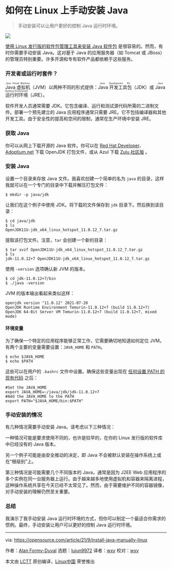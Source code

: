 [#]: subject: "Install Java manually on Linux"
[#]: via: "https://opensource.com/article/21/9/install-java-manually-linux"
[#]: author: "Alan Formy-Duval https://opensource.com/users/alanfdoss"
[#]: collector: "lujun9972"
[#]: translator: "wxy"
[#]: reviewer: "wxy"
[#]: publisher: " "
[#]: url: " "

如何在 Linux 上手动安装 Java
======

> 手动安装可以让用户更好的控制 Java 运行时环境。

![](https://img.linux.net.cn/data/attachment/album/202110/10/143844wm2x4d18b1mb8md1.jpg)

[使用 Linux 发行版的软件包管理工具来安装 Java 软件包][6] 是很容易的。然而，有时你需要手动安装 Java。这对基于 Java 的应用服务器（如 Tomcat 或 JBoss）的管理员特别重要。许多开源和专有软件产品都依赖于这些服务。

###  开发者或运行时套件？

<ruby>Java 虚拟机<rt>Java Virtual Machine</rt></ruby>（JVM）以两种不同的形式提供：<ruby>Java 开发工具包<rt>Java Development Kit</rt></ruby>（JDK）或 <ruby>Java 运行时环境<rt>Java Runtime Environment</rt></ruby>（JRE）。

软件开发人员通常需要 JDK。它包含编译、运行和测试源代码所需的二进制文件。部署一个预先建立的 Java 应用程序通常只需要 JRE。它不包括编译器和其他开发工具。由于安全性的提高和空间的限制，通常在生产环境中安装 JRE。

### 获取 Java

你可以从网上下载开源的 Java 软件。你可以在 [Red Hat Developer][2]、[Adoptium.net][3] 下载 OpenJDK 打包文件，或从 Azul 下载 [Zulu 社区版][4] 。

### 安装 Java

设置一个目录来存放 Java 文件。我喜欢创建一个简单的名为 `java` 的目录，这样我就可以在一个专门的目录中下载并解压打包文件：

```
$ mkdir -p java/jdk
```

让我们在这个例子中使用 JDK。将下载的文件保存到 `jdk` 目录下。然后换到该目录：

```
$ cd java/jdk
$ ls
OpenJDK11U-jdk_x64_linux_hotspot_11.0.12_7.tar.gz
```

提取该打包文件。注意，`tar` 会创建一个新的目录：

```
$ tar xvzf OpenJDK11U-jdk_x64_linux_hotspot_11.0.12_7.tar.gz
$ ls
jdk-11.0.12+7 OpenJDK11U-jdk_x64_linux_hotspot_11.0.12_7.tar.gz
```

使用 `-version` 选项确认新 JVM 的版本。

```
$ cd jdk-11.0.12+7/bin
$ ./java -version
```

JVM 的版本输出看起来类似这样：

```
openjdk version "11.0.12" 2021-07-20
OpenJDK Runtime Environment Temurin-11.0.12+7 (build 11.0.12+7)
OpenJDK 64-Bit Server VM Temurin-11.0.12+7 (build 11.0.12+7, mixed mode)
```

#### 环境变量

为了确保一个特定的应用程序能够正常工作，它需要确切地知道如何定位 JVM。有两个主要的变量需要设置：`JAVA_HOME` 和 `PATH`。

```
$ echo $JAVA_HOME
$ echo $PATH
```

这些可以在用户的 `.bashrc` 文件中设置。确保这些变量出现在 [任何设置 PATH 的现有代码][5] 之后：

```
#Set the JAVA_HOME
export JAVA_HOME=~/java/jdk/jdk-11.0.12+7
#Add the JAVA_HOME to the PATH
export PATH="$JAVA_HOME/bin:$PATH"
```

### 手动安装的情况

有几种情况需要手动安装 Java。请考虑以下三种情况：

一种情况可能是要求使用不同的，也许是较早的，在你的 Linux 发行版的软件库中已经没有的 Java 版本。

另一个例子可能是由安全推动的决定，即 Java 不会被默认安装在操作系统上或在“根级别”上。

第三种情况是可能需要几个不同版本的 Java，通常是因为 J2EE Web 应用程序的多个实例在同一台服务器上运行。由于越来越多地使用虚拟机和容器来隔离进程，这种操作系统共享在今天已经不太常见了。然而，由于需要维护不同的容器镜像，对手动安装的理解仍然至关重要。

### 总结

我演示了我手动安装 Java 运行时环境的方式，但你可以制定一个最适合你需求的惯例。最终，手动安装让用户可以更好的控制 Java 运行时环境。

--------------------------------------------------------------------------------

via: https://opensource.com/article/21/9/install-java-manually-linux

作者：[Alan Formy-Duval][a]
选题：[lujun9972][b]
译者：[wxy](https://github.com/wxy)
校对：[wxy](https://github.com/wxy)

本文由 [LCTT](https://github.com/LCTT/TranslateProject) 原创编译，[Linux中国](https://linux.cn/) 荣誉推出

[a]: https://opensource.com/users/alanfdoss
[b]: https://github.com/lujun9972
[1]: https://opensource.com/sites/default/files/styles/image-full-size/public/lead-images/car-penguin-drive-linux-yellow.png?itok=twWGlYAc (Penguin driving a car with a yellow background)
[2]: https://developers.redhat.com/products/openjdk/download
[3]: https://adoptium.net/
[4]: https://www.azul.com/downloads/zulu-community
[5]: https://opensource.com/article/17/6/set-path-linux
[6]: https://linux.cn/article-13864-1.html